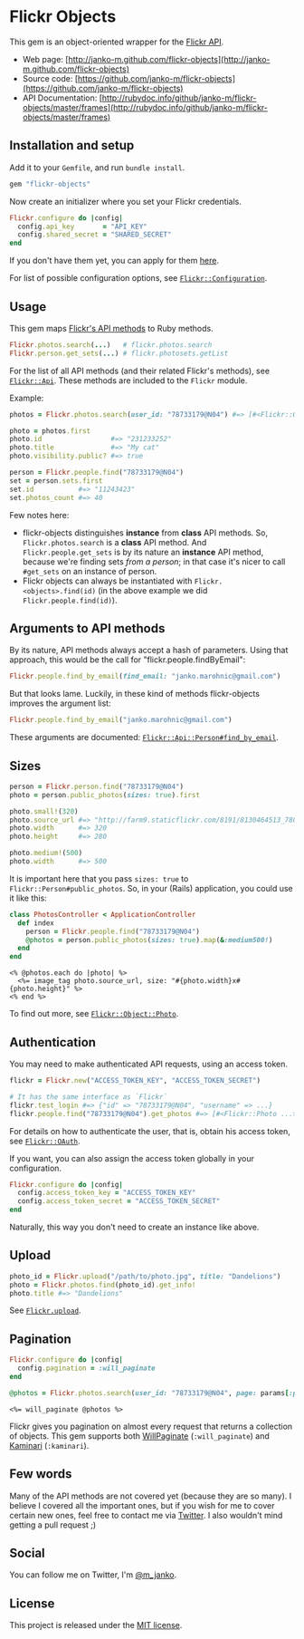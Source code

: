 # Flickr Objects

This gem is an object-oriented wrapper for the [Flickr API](http://flickr.com/api).

- Web page: [http://janko-m.github.com/flickr-objects](http://janko-m.github.com/flickr-objects)
- Source code: [https://github.com/janko-m/flickr-objects](https://github.com/janko-m/flickr-objects)
- API Documentation: [http://rubydoc.info/github/janko-m/flickr-objects/master/frames](http://rubydoc.info/github/janko-m/flickr-objects/master/frames)

## Installation and setup

Add it to your `Gemfile`, and run `bundle install`.

```ruby
gem "flickr-objects"
```

Now create an initializer where you set your Flickr credentials.

```ruby
Flickr.configure do |config|
  config.api_key       = "API_KEY"
  config.shared_secret = "SHARED_SECRET"
end
```

If you don't have them yet, you can apply for them
[here](http://www.flickr.com/services/apps/create/apply).

For list of possible configuration options, see
[`Flickr::Configuration`](http://rubydoc.info/github/janko-m/flickr-objects/master/Flickr/Configuration).

## Usage

This gem maps [Flickr's API methods](http://flickr.com/api) to Ruby methods.

```ruby
Flickr.photos.search(...)   # flickr.photos.search
Flickr.person.get_sets(...) # flickr.photosets.getList
```

For the list of all API methods (and their related Flickr's methods), see
[`Flickr::Api`](http://rubydoc.info/github/janko-m/flickr-objects/master/Flickr/Api).
These methods are included to the `Flickr` module.

Example:

```ruby
photos = Flickr.photos.search(user_id: "78733179@N04") #=> [#<Flickr::Object::Photo: ...>, #<Flickr::Object::Photo: ...>, ...]

photo = photos.first
photo.id                 #=> "231233252"
photo.title              #=> "My cat"
photo.visibility.public? #=> true

person = Flickr.people.find("78733179@N04")
set = person.sets.first
set.id           #=> "11243423"
set.photos_count #=> 40
```

Few notes here:

- flickr-objects distinguishes **instance** from **class** API methods. So,
  `Flickr.photos.search` is a **class** API method. And `Flickr.people.get_sets`
  is by its nature an **instance** API method, because we're finding sets
  *from a person*; in that case it's nicer to call `#get_sets` on an instance of
  person.
- Flickr objects can always be instantiated with `Flickr.<objects>.find(id)`
  (in the above example we did `Flickr.people.find(id)`).

## Arguments to API methods

By its nature, API methods always accept a hash of parameters. Using that approach,
this would be the call for "flickr.people.findByEmail":

```ruby
Flickr.people.find_by_email(find_email: "janko.marohnic@gmail.com")
```

But that looks lame. Luckily, in these kind of methods flickr-objects improves
the argument list:

```ruby
Flickr.people.find_by_email("janko.marohnic@gmail.com")
```

These arguments are documented:
[`Flickr::Api::Person#find_by_email`](http://rubydoc.info/github/janko-m/flickr-objects/master/Flickr/Api/Person#find_by_email-instance_method).

## Sizes

```ruby
person = Flickr.person.find("78733179@N04")
photo = person.public_photos(sizes: true).first

photo.small!(320)
photo.source_url #=> "http://farm9.staticflickr.com/8191/8130464513_780e01decd_n.jpg"
photo.width      #=> 320
photo.height     #=> 280

photo.medium!(500)
photo.width      #=> 500
```

It is important here that you pass `sizes: true` to `Flickr::Person#public_photos`.
So, in your (Rails) application, you could use it like this:

```ruby
class PhotosController < ApplicationController
  def index
    person = Flickr.people.find("78733179@N04")
    @photos = person.public_photos(sizes: true).map(&:medium500!)
  end
end
```
```erb
<% @photos.each do |photo| %>
  <%= image_tag photo.source_url, size: "#{photo.width}x#{photo.height}" %>
<% end %>
```

To find out more, see [`Flickr::Object::Photo`](http://rubydoc.info/github/janko-m/flickr-objects/master/Flickr/Object/Photo).

## Authentication

You may need to make authenticated API requests, using an access token.

```ruby
flickr = Flickr.new("ACCESS_TOKEN_KEY", "ACCESS_TOKEN_SECRET")

# It has the same interface as `Flickr`
flickr.test_login #=> {"id" => "78733179@N04", "username" => ...}
flickr.people.find("78733179@N04").get_photos #=> [#<Flickr::Photo ...>, #<Flickr::Photo, ...>, ...]
```

For details on how to authenticate the user, that is, obtain his access token, see
[`Flickr::OAuth`](http://rubydoc.info/github/janko-m/flickr-objects/master/Flickr/OAuth).

If you want, you can also assign the access token globally in your configuration.

```ruby
Flickr.configure do |config|
  config.access_token_key = "ACCESS_TOKEN_KEY"
  config.access_token_secret = "ACCESS_TOKEN_SECRET"
end
```

Naturally, this way you don't need to create an instance like above.

## Upload

```ruby
photo_id = Flickr.upload("/path/to/photo.jpg", title: "Dandelions")
photo = Flickr.photos.find(photo_id).get_info!
photo.title #=> "Dandelions"
```

See [`Flickr.upload`](http://rubydoc.info/github/janko-m/flickr-objects/master/Flickr/Api/General#upload-instance_method).

## Pagination

```ruby
Flickr.configure do |config|
  config.pagination = :will_paginate
end
```
```ruby
@photos = Flickr.photos.search(user_id: "78733179@N04", page: params[:page], per_page: 10)
```
```erb
<%= will_paginate @photos %>
```

Flickr gives you pagination on almost every request that returns a collection of objects.
This gem supports both [WillPaginate](https://github.com/mislav/will_paginate) (`:will_paginate`)
and [Kaminari](https://github.com/amatsuda/kaminari) (`:kaminari`).

## Few words

Many of the API methods are not covered yet (because they are so many).
I believe I covered all the important ones, but if you wish for me to
cover certain new ones, feel free to contact me via [Twitter](https://twitter.com/m_janko).
I also wouldn't mind getting a pull request ;)

## Social

You can follow me on Twitter, I'm [@m_janko](https://twitter.com/m_janko).

## License

This project is released under the [MIT license](LICENSE).
